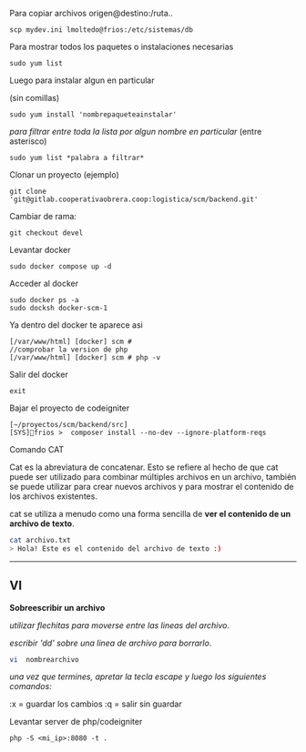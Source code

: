 Para copiar archivos origen@destino:/ruta..

```
scp mydev.ini lmoltedo@frios:/etc/sistemas/db
```

Para mostrar todos los paquetes o instalaciones necesarias

```
sudo yum list
```


Luego para instalar algun en particular

(sin comillas)
```
sudo yum install 'nombrepaqueteainstalar'
```

*para filtrar entre toda la lista por algun nombre en particular* (entre asterisco)

```
sudo yum list *palabra a filtrar*
```

Clonar un proyecto (ejemplo)

```
git clone 'git@gitlab.cooperativaobrera.coop:logistica/scm/backend.git'
```

Cambiar de rama:

```
git checkout devel
```

Levantar docker
```
sudo docker compose up -d
```

Acceder al docker
```
sudo docker ps -a
sudo docksh docker-scm-1
```

Ya dentro del docker te aparece asi

```
[/var/www/html] [docker] scm #
//comprobar la version de php
[/var/www/html] [docker] scm # php -v

```

Salir del docker

```
exit
```

Bajar el proyecto de codeigniter
```
[~/proyectos/scm/backend/src]
[SYS]🥊frios >  composer install --no-dev --ignore-platform-reqs
```

Comando CAT

Cat es la abreviatura de concatenar. Esto se refiere al hecho de que cat puede ser utilizado para combinar múltiples archivos en un archivo, también se puede utilizar para crear nuevos archivos y para mostrar el contenido de los archivos existentes. 

cat se utiliza a menudo como una forma sencilla de **ver el contenido de un archivo de texto**.
```bash
cat archivo.txt
> Hola! Este es el contenido del archivo de texto :)
```

<hr></hr>

<h2>VI</h2>

**Sobreescribir un archivo**

*utilizar flechitas para moverse entre las lineas del archivo*.

*escribir 'dd' sobre una linea de archivo para borrarlo*.


```bash
vi  nombrearchivo
```
*una vez que termines, apretar la tecla escape y luego los siguientes comandos:*

:x = guardar los cambios
:q = salir sin guardar



Levantar server de php/codeigniter
```
php -S <mi_ip>:8080 -t .
```



